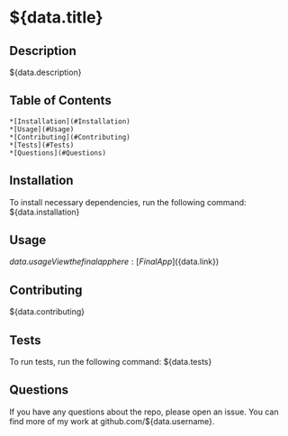 # ${data.title}

  ## Description
  ${data.description}

  ## Table of Contents
    *[Installation](#Installation)
    *[Usage](#Usage)
    *[Contributing](#Contributing)
    *[Tests](#Tests)
    *[Questions](#Questions)

  ## Installation
  To install necessary dependencies, run the following command:
  ${data.installation}

  ## Usage
  ${data.usage}
  View the final app here: [Final App](${data.link})

  ## Contributing
  ${data.contributing}

  ## Tests
  To run tests, run the following command: 
  ${data.tests}

  ## Questions
  If you have any questions about the repo, please open an issue.
  You can find more of my work at github.com/${data.username}.